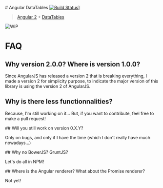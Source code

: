 # Angular DataTables [![Build Status](https://travis-ci.org/l-lin/angular-datatables.png?branch=angular2)](https://travis-ci.org/l-lin/angular-datatables)]

> [Angular 2](https://angular.io/) + [DataTables](https://datatables.net/)

![WIP](https://cdn.meme.am/instances/63972411.jpg)

# FAQ
## Why version 2.0.0? Where is version 1.0.0?

Since AngularJS has released a version 2 that is breaking everything, I made a version 2 for simplicity purpose, to indicate the major version of this library is using the version 2 of AngularJS. 

## Why is there less functionnalities?

Because, I'm still working on it... But, if you want to contribute, feel free to make a pull request!

## Will you still work on version 0.X.Y?

Only on bugs, and only if I have the time (which I don't really have much nowadays...)

## Why no BowerJS? GruntJS?

Let's do all in NPM!

## Where is the Angular renderer? What about the Promise renderer?

Not yet!
